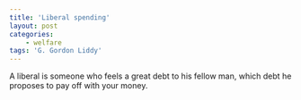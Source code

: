 ```yaml
---
title: 'Liberal spending'
layout: post
categories:
    - welfare
tags: 'G. Gordon Liddy'
---
```


A liberal is someone who feels a great debt to his fellow man, which debt he proposes to pay off with your money.